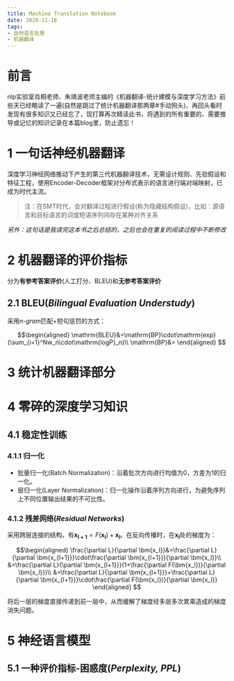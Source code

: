 ```yaml
---
title: Machine Translation Notebook 
date: 2020-11-16
tags:
- 自然语言处理
- 机器翻译
---
```


# 前言
nlp实验室肖桐老师、朱靖波老师主编的《机器翻译-统计建模与深度学习方法》前些天已经略读了一遍(自然是跳过了统计机器翻译那两章#手动狗头)，再回头看时发现有很多知识又已经忘了，现打算再次精读此书，将遇到的所有重要的、需要推导或记忆的知识记录在本篇blog里，防止遗忘！

# 1 一句话神经机器翻译
深度学习神经网络推动下产生的第三代机器翻译技术，无需设计规则、先验假设和特征工程，使用Encoder-Decoder框架对分布式表示的语言进行端对端映射，已成为时代主流。

>注：在SMT时代，会对翻译过程进行假设(称为隐藏结构假设)，比如：源语言和目标语言的词或短语序列间存在某种对齐关系

*另外：这句话是我读完这本书之后总结的，之后也会在重复的阅读过程中不断修改*

# 2 机器翻译的评价指标
分为**有参考答案评价**(人工打分、BLEU)和**无参考答案评价**
## 2.1 BLEU(*Bilingual Evaluation Understudy*)

采用$n$-$gram$匹配+短句惩罚的方式：

$$\begin{aligned}
    \mathrm{BLEU}&=\mathrm{BP}\cdot\mathrm{exp}(\sum_{i=1}^Nw_n\cdot\mathrm{logP}_n)\\
    \mathrm{BP}&=
\end{aligned}
$$

# 3 统计机器翻译部分

# 4 零碎的深度学习知识
## 4.1 稳定性训练
### 4.1.1 归一化
* 批量归一化(Batch Normalization)：沿着批次方向进行均值为0，方差为1的归一化。
* 层归一化(Layer Normalization)：归一化操作沿着序列方向进行，为避免序列上不同位置输出结果的不可比性。

### 4.1.2 残差网络(*Residual Networks*)
采用跨层连接的结构，有$\bm{x_{l+1}}=F(\bm{x_l})+\bm{x_l}$。在反向传播时，在$\bm{x_l}$处的梯度为：

$$\begin{aligned}
    \frac{\partial L}{\partial \bm{x_l}}&=\frac{\partial L}{\partial \bm{x_{l+1}}}\cdot\frac{\partial \bm{x_{l+1}}}{\partial \bm{x_l}}\\
    &=\frac{\partial L}{\partial \bm{x_{l+1}}}(1+\frac{\partial F(\bm{x_l})}{\partial \bm{x_l}})\\
    &=\frac{\partial L}{\partial \bm{x_{l+1}}}+\frac{\partial L}{\partial \bm{x_{l+1}}}\cdot\frac{\partial F(\bm{x_l})}{\partial \bm{x_l}}
\end{aligned}
$$

将后一层的梯度直接传递到前一层中，从而缓解了梯度经多层多次累乘造成的梯度消失问题。

# 5 神经语言模型
## 5.1 一种评价指标-困惑度(*Perplexity, PPL*)
